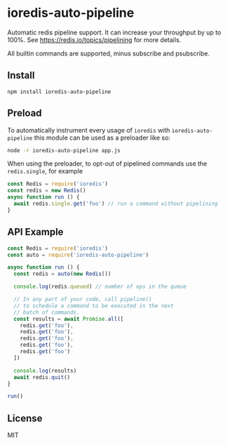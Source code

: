 # ioredis-auto-pipeline

Automatic redis pipeline support.
It can increase your throughput by up to 100%.
See https://redis.io/topics/pipelining for more details.

All builtin commands are supported, minus subscribe and psubscribe.

## Install

```
npm install ioredis-auto-pipeline
```

## Preload

To automatically instrument every usage of `ioredis` with `ioredis-auto-pipeline` this module can be used as a preloader like so:

```sh
node -r ioredis-auto-pipeline app.js
```

When using the preloader, to opt-out of pipelined commands use the `redis.single`, for example

```js
const Redis = require('ioredis')
const redis = new Redis()
async function run () {
  await redis.single.get('foo') // run a command without pipelining
}
```


## API Example

```js
const Redis = require('ioredis')
const auto = require('ioredis-auto-pipeline')

async function run () {
  const redis = auto(new Redis())

  console.log(redis.queued) // number of ops in the queue

  // In any part of your code, call pipeline()
  // to schedule a command to be executed in the next
  // batch of commands.
  const results = await Promise.all([
    redis.get('foo'),
    redis.get('foo'),
    redis.get('foo'),
    redis.get('foo'),
    redis.get('foo')
  ])

  console.log(results)
  await redis.quit()
}

run()
```

## License

MIT
